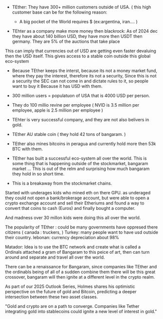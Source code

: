 - TEther: 
 They have 300+ million customers outside of USA.
 ( this high customer base can be for the following reason:
   - A big pocket of the World requires $ (ex:argentina, iran....
 )

- TEhter as a company make more money then blackrock:
As of 2024 dec they have about 140 billion USD, they have more then USDT then germany.
They are 5% of the auctions that take place 

This can imply that currencies out of USD are getting even faster devaluing then the USD itself.
This gives access to a stable coin outside this global eco-system 

- Because TEther keeps the interst, because its not a money market fund, where they pay the interest,
therefore its not a security, Since this is not a security the SEC can not come in and dictate rules to it,
so people want to buy it Because it has USD with them.

- 300 million users = populatuon of USA that is 4000 USD per person.
- They do 100 millio revine per employee ( NVID is 3.5 million per employee, apple is 2.5 million per employee ) 
- TEhter is very successful company, and they are not also belivers in gold. 
- TEther AU stable coin ( they hold 42 tons of bangaram. )
- TEther also mines bitcoins in peragua and currently hold more then 53k BTC with them. 

- TEther has built a successful eco-system all over the world. This is some thing that is happening outside of the 
  stockmarket, bangaram market ... 
  This is out of the relm and surprising how much bangaram they hold in so short time.

- This is a breakaway from the stockmarket chains.
  
Started with underages kids who mined eth on there GPU.
as underaged they could not open a bank/brokerage account, but were able to open a crypto exchange account and sell their 
Etheriums and found a way to  convert that coins to cash (Euros) and finally bought a  computer.

And madness over 30 millon kids were doing this all over the world. 

The popularity of TEther : could be many governments have oppresed there citizens ( canada : truckers, ) 
Turkey: many people want to have usd outside their country.
lebonan: currency depreciation about 98% 

Matador: Idea is to use the BTC network and create what is called a Ordinals attached a gram of Bangaram to this peice of art,
then can turn around and separate and travel all over the world.

There can be a renaissance for Bangaram, since companies like TEther and the ordinabls being of all of a sudden combine them 
there will be this great crossover,  bangaram will then ignite at a different level in the crypto realm. 


As part of our 2025 Outlook Series, Holmes shares his optimistic perspective on the future of gold and Bitcoin, 
predicting a deeper intersection between these two asset classes. 

"Gold and crypto are on a path to converge. 
Companies like Tether integrating gold into stablecoins could ignite a new level of interest in gold."
